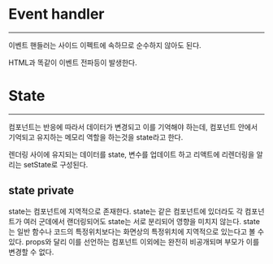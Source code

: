 # Event handler
---
이벤트 핸들러는 사이드 이펙트에 속하므로 순수하지 않아도 된다.

HTML과 똑같이 이벤트 전파등이 발생한다.


# State
---
컴포넌트는 반응에 따라서 데이터가 변경되고 이를 기억해야 하는데, 컴포넌트 안에서 기억되고 유지하는 메모리 역할을 하는것을 state라고 한다.

렌더링 사이에 유지되는 데이터를 state, 변수를 업데이트 하고 리액트에 리렌더링을 알리는 setState로 구성된다. 

## state private

state는 컴포넌트에 지역적으로 존재한다. state는 같은 컴포넌트에 있더라도 각 컴포넌트가 여러 군데에서 랜더링되어도 state는 서로 분리되어 영향을 미치지 않는다.
state는 일반 함수나 코드의 특정위치보다는 화면상의 특정위치에 지역적으로 있는다고 볼 수 있다.
props와 달리 이를 선언하는 컴포넌트 이외에는 완전히 비공개되며 부모가 이를 변경할 수 없다.

